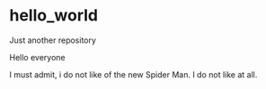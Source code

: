 # hello_world
Just another repository

Hello everyone

I must admit, i do not like of the new Spider Man. I do not like at all.
